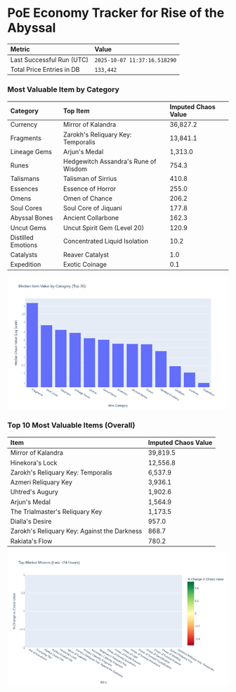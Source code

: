 # PoE Economy Tracker for Rise of the Abyssal

<!-- START_MAINTENANCE -->
| Metric | Value |
|:---|:---|
| Last Successful Run (UTC) | `2025-10-07 11:37:16.518290` |
| Total Price Entries in DB | `133,442` |

<!-- END_MAINTENANCE -->

<!-- START_DATAFRAME_DEBUG -->
<!-- END_DATAFRAME_DEBUG -->

<!-- START_CATEGORY_ANALYSIS -->
### Most Valuable Item by Category
| Category | Top Item | Imputed Chaos Value |
| :--- | :--- | :--- |
| Currency | Mirror of Kalandra | 36,827.2 |
| Fragments | Zarokh's Reliquary Key: Temporalis | 13,841.1 |
| Lineage Gems | Arjun's Medal | 1,313.0 |
| Runes | Hedgewitch Assandra's Rune of Wisdom | 754.3 |
| Talismans | Talisman of Sirrius | 410.8 |
| Essences | Essence of Horror | 255.0 |
| Omens | Omen of Chance | 206.2 |
| Soul Cores | Soul Core of Jiquani | 177.8 |
| Abyssal Bones | Ancient Collarbone | 162.3 |
| Uncut Gems | Uncut Spirit Gem (Level 20) | 120.9 |
| Distilled Emotions | Concentrated Liquid Isolation | 10.2 |
| Catalysts | Reaver Catalyst | 1.0 |
| Expedition | Exotic Coinage | 0.1 |


![Category Analysis Chart](charts/category_analysis.png)
<!-- END_ANALYSIS -->

<!-- START_ANALYSIS -->
### Top 10 Most Valuable Items (Overall)
| Item | Imputed Chaos Value |
| :--- | :--- |
| Mirror of Kalandra | 39,819.5 |
| Hinekora's Lock | 12,556.8 |
| Zarokh's Reliquary Key: Temporalis | 6,537.9 |
| Azmeri Reliquary Key | 3,936.1 |
| Uhtred's Augury | 1,902.6 |
| Arjun's Medal | 1,564.9 |
| The Trialmaster's Reliquary Key | 1,173.5 |
| Dialla's Desire | 957.0 |
| Zarokh's Reliquary Key: Against the Darkness | 868.7 |
| Rakiata's Flow | 780.2 |


![Market Movers Chart](charts/market_movers.png)
<!-- END_ANALYSIS -->
